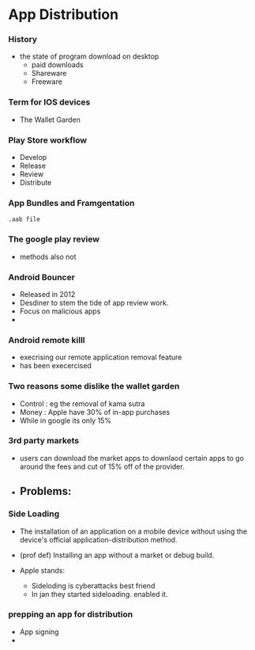 # App Distribution

### History 

- the state of program download on desktop
    - paid downloads
    - Shareware
    - Freeware

### Term for IOS devices
- The Wallet Garden

### Play Store workflow

- Develop
- Release
- Review
- Distribute

### App Bundles and Framgentation
    .aab file


### The google play review
- methods also not 

### Android Bouncer

- Released in 2012
- Desdiner to stem the tide of app review work. 
- Focus on malicious apps
- 

### Android remote killl

- execrising our remote application removal feature
- has been execercised 


### Two reasons some dislike the wallet garden
- Control : eg the removal of kama sutra 
- Money : Apple have 30% of in-app purchases
- While in google its only 15%


### 3rd party markets

- users can download the market apps to downlaod certain apps to go around the fees and cut of 15% off of the provider. 


- Problems:
    - 


### Side Loading
- The installation of an application on a mobile device without using the device's official application-distribution method.

- (prof def) Installing an app without a market or debug build.

- Apple stands:
    - Sideloding is cyberattacks best friend
    - In jan they started sideloading. enabled it. 


### prepping an app for distribution
- App signing
- 